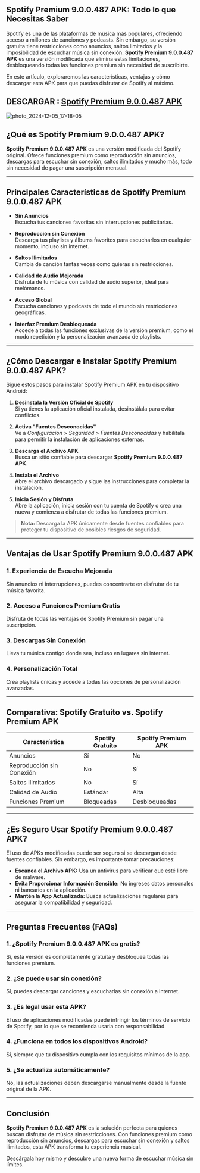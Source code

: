 
## Spotify Premium 9.0.0.487 APK: Todo lo que Necesitas Saber  

Spotify es una de las plataformas de música más populares, ofreciendo acceso a millones de canciones y podcasts. Sin embargo, su versión gratuita tiene restricciones como anuncios, saltos limitados y la imposibilidad de escuchar música sin conexión. **Spotify Premium 9.0.0.487 APK** es una versión modificada que elimina estas limitaciones, desbloqueando todas las funciones premium sin necesidad de suscribirte.  

En este artículo, exploraremos las características, ventajas y cómo descargar esta APK para que puedas disfrutar de Spotify al máximo.  

## DESCARGAR : [Spotify Premium 9.0.0.487 APK](https://tinyurl.com/vvwasjjy)

![photo_2024-12-05_17-18-05](https://github.com/user-attachments/assets/d2b3bc38-ffaa-4cfa-bbb1-5c9c50e64b0c)

## ¿Qué es Spotify Premium 9.0.0.487 APK?  

**Spotify Premium 9.0.0.487 APK** es una versión modificada del Spotify original. Ofrece funciones premium como reproducción sin anuncios, descargas para escuchar sin conexión, saltos ilimitados y mucho más, todo sin necesidad de pagar una suscripción mensual.  

---

## Principales Características de Spotify Premium 9.0.0.487 APK  

- **Sin Anuncios**  
  Escucha tus canciones favoritas sin interrupciones publicitarias.  

- **Reproducción sin Conexión**  
  Descarga tus playlists y álbums favoritos para escucharlos en cualquier momento, incluso sin internet.  

- **Saltos Ilimitados**  
  Cambia de canción tantas veces como quieras sin restricciones.  

- **Calidad de Audio Mejorada**  
  Disfruta de tu música con calidad de audio superior, ideal para melómanos.  

- **Acceso Global**  
  Escucha canciones y podcasts de todo el mundo sin restricciones geográficas.  

- **Interfaz Premium Desbloqueada**  
  Accede a todas las funciones exclusivas de la versión premium, como el modo repetición y la personalización avanzada de playlists.  

---

## ¿Cómo Descargar e Instalar Spotify Premium 9.0.0.487 APK?  

Sigue estos pasos para instalar Spotify Premium APK en tu dispositivo Android:  

1. **Desinstala la Versión Oficial de Spotify**  
   Si ya tienes la aplicación oficial instalada, desinstálala para evitar conflictos.  

2. **Activa "Fuentes Desconocidas"**  
   Ve a *Configuración > Seguridad > Fuentes Desconocidas* y habilítala para permitir la instalación de aplicaciones externas.  

3. **Descarga el Archivo APK**  
   Busca un sitio confiable para descargar **Spotify Premium 9.0.0.487 APK**.  

4. **Instala el Archivo**  
   Abre el archivo descargado y sigue las instrucciones para completar la instalación.  

5. **Inicia Sesión y Disfruta**  
   Abre la aplicación, inicia sesión con tu cuenta de Spotify o crea una nueva y comienza a disfrutar de todas las funciones premium.  

> **Nota:** Descarga la APK únicamente desde fuentes confiables para proteger tu dispositivo de posibles riesgos de seguridad.  

---

## Ventajas de Usar Spotify Premium 9.0.0.487 APK  

### 1. Experiencia de Escucha Mejorada  
Sin anuncios ni interrupciones, puedes concentrarte en disfrutar de tu música favorita.  

### 2. Acceso a Funciones Premium Gratis  
Disfruta de todas las ventajas de Spotify Premium sin pagar una suscripción.  

### 3. Descargas Sin Conexión  
Lleva tu música contigo donde sea, incluso en lugares sin internet.  

### 4. Personalización Total  
Crea playlists únicas y accede a todas las opciones de personalización avanzadas.  

---

## Comparativa: Spotify Gratuito vs. Spotify Premium APK  

| **Característica**       | **Spotify Gratuito**      | **Spotify Premium APK**   |  
|--------------------------|---------------------------|---------------------------|  
| Anuncios                 | Sí                        | No                        |  
| Reproducción sin Conexión| No                        | Sí                        |  
| Saltos Ilimitados        | No                        | Sí                        |  
| Calidad de Audio         | Estándar                  | Alta                      |  
| Funciones Premium        | Bloqueadas                | Desbloqueadas             |  

---

## ¿Es Seguro Usar Spotify Premium 9.0.0.487 APK?  

El uso de APKs modificadas puede ser seguro si se descargan desde fuentes confiables. Sin embargo, es importante tomar precauciones:  
- **Escanea el Archivo APK:** Usa un antivirus para verificar que esté libre de malware.  
- **Evita Proporcionar Información Sensible:** No ingreses datos personales ni bancarios en la aplicación.  
- **Mantén la App Actualizada:** Busca actualizaciones regulares para asegurar la compatibilidad y seguridad.  

---

## Preguntas Frecuentes (FAQs)  

### 1. ¿Spotify Premium 9.0.0.487 APK es gratis?  
Sí, esta versión es completamente gratuita y desbloquea todas las funciones premium.  

### 2. ¿Se puede usar sin conexión?  
Sí, puedes descargar canciones y escucharlas sin conexión a internet.  

### 3. ¿Es legal usar esta APK?  
El uso de aplicaciones modificadas puede infringir los términos de servicio de Spotify, por lo que se recomienda usarla con responsabilidad.  

### 4. ¿Funciona en todos los dispositivos Android?  
Sí, siempre que tu dispositivo cumpla con los requisitos mínimos de la app.  

### 5. ¿Se actualiza automáticamente?  
No, las actualizaciones deben descargarse manualmente desde la fuente original de la APK.  

---

## Conclusión  

**Spotify Premium 9.0.0.487 APK** es la solución perfecta para quienes buscan disfrutar de música sin restricciones. Con funciones premium como reproducción sin anuncios, descargas para escuchar sin conexión y saltos ilimitados, esta APK transforma tu experiencia musical.  

Descárgala hoy mismo y descubre una nueva forma de escuchar música sin límites.  
